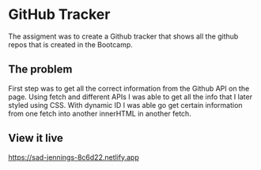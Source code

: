 # GitHub Tracker

The assigment was to create a Github tracker that shows all the github repos that is created in the Bootcamp.

## The problem

First step was to get all the correct information from the Github API on the page. Using fetch and different APIs I was able to get all the info that I later styled using CSS. With dynamic ID I was able go get certain information from one fetch into another innerHTML in another fetch.

## View it live

https://sad-jennings-8c6d22.netlify.app
